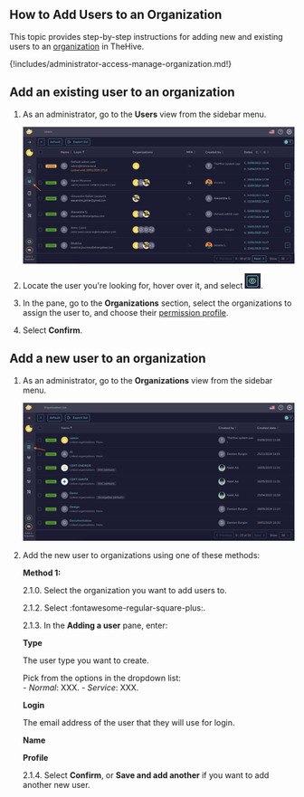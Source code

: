 ## How to Add Users to an Organization

This topic provides step-by-step instructions for adding new and existing users to an [organization](about-organizations.md) in TheHive.

{!includes/administrator-access-manage-organization.md!}

## Add an existing user to an organization

1. As an administrator, go to the **Users** view from the sidebar menu.

    ![Users view](../../images/administration-guides/add-users-to-an-organization-existing.png)

2. Locate the user you're looking for, hover over it, and select ![Eye](../../images/administration-guides/manage-organizations-eye.png).

3. In the pane, go to the **Organizations** section, select the organizations to assign the user to, and choose their [permission profile](../../administration/profiles.md).

4. Select **Confirm**.

## Add a new user to an organization

1. As an administrator, go to the **Organizations** view from the sidebar menu.

    ![Organizations view](../../images/administration-guides/manage-organizations-organizations-view.png)

2. Add the new user to organizations using one of these methods:

    **Method 1:**

    2.1.0. Select the organization you want to add users to.

    2.1.2. Select :fontawesome-regular-square-plus:.

    2.1.3. In the **Adding a user** pane, enter:

    **Type**

    The user type you want to create.

    Pick from the options in the dropdown list:  
        - *Normal*: XXX.
        - *Service*: XXX.

    **Login**

    The email address of the user that they will use for login.

    **Name**

    **Profile**

    2.1.4. Select **Confirm**, or **Save and add another** if you want to add another new user.
